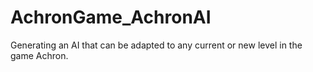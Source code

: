 # AchronGame_AchronAI
Generating an AI that can be adapted to any current or new level in the game Achron.
